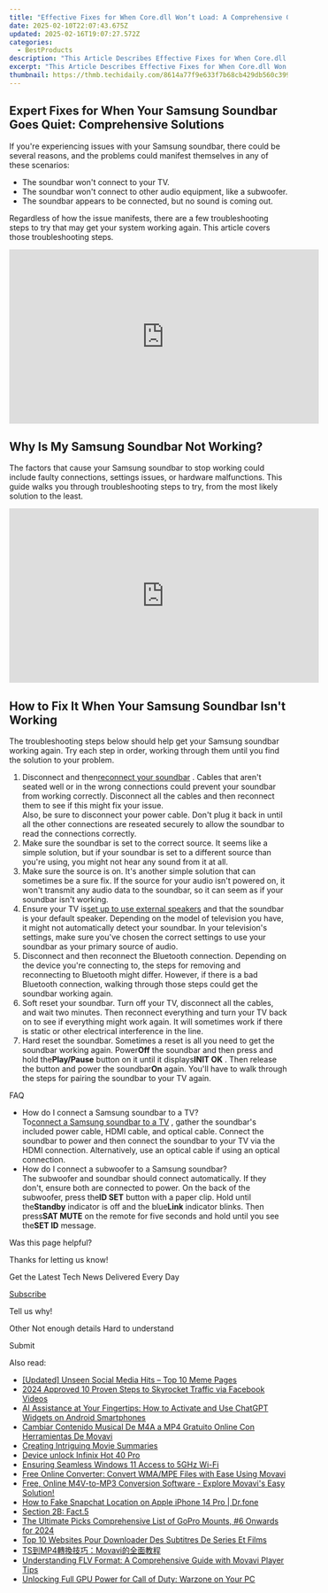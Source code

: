 ```yaml
---
title: "Effective Fixes for When Core.dll Won’t Load: A Comprehensive Guide"
date: 2025-02-10T22:07:43.675Z
updated: 2025-02-16T19:07:27.572Z
categories:
  - BestProducts
description: "This Article Describes Effective Fixes for When Core.dll Won’t Load: A Comprehensive Guide"
excerpt: "This Article Describes Effective Fixes for When Core.dll Won’t Load: A Comprehensive Guide"
thumbnail: https://thmb.techidaily.com/8614a77f9e633f7b68cb429db560c3992306d2b5be6c80ea6d2432a854e4bb42.jpg
---
```


## Expert Fixes for When Your Samsung Soundbar Goes Quiet: Comprehensive Solutions
 If you're experiencing issues with your Samsung soundbar, there could be several reasons, and the problems could manifest themselves in any of these scenarios:

* The soundbar won't connect to your TV.
* The soundbar won't connect to other audio equipment, like a subwoofer.
* The soundbar appears to be connected, but no sound is coming out.

 Regardless of how the issue manifests, there are a few troubleshooting steps to try that may get your system working again. This article covers those troubleshooting steps.

<!-- affiliate ads begin -->
<iframe width="560" height="315" src="https://www.youtube.com/embed/JNxZ4Z6BVCg?si=522oz1OPSQDhNYWT" title="YouTube video player" frameborder="0" allow="accelerometer; autoplay; clipboard-write; encrypted-media; gyroscope; picture-in-picture; web-share" referrerpolicy="strict-origin-when-cross-origin" allowfullscreen></iframe>
<!-- affiliate ads end -->

## Why Is My Samsung Soundbar Not Working?

 The factors that cause your Samsung soundbar to stop working could include faulty connections, settings issues, or hardware malfunctions. This guide walks you through troubleshooting steps to try, from the most likely solution to the least.

<!-- affiliate ads begin -->
<iframe width="560" height="315" src="https://www.youtube.com/embed/YezPJZzPJ8Q?si=xF1t4BQHFquzvnzE" title="YouTube video player" frameborder="0" allow="accelerometer; autoplay; clipboard-write; encrypted-media; gyroscope; picture-in-picture; web-share" referrerpolicy="strict-origin-when-cross-origin" allowfullscreen></iframe>
<!-- affiliate ads end -->

## How to Fix It When Your Samsung Soundbar Isn't Working

 The troubleshooting steps below should help get your Samsung soundbar working again. Try each step in order, working through them until you find the solution to your problem.

1. Disconnect and then[reconnect your soundbar](https://www.lifewire.com/connect-tv-to-external-audio-system-1846816) . Cables that aren't seated well or in the wrong connections could prevent your soundbar from working correctly. Disconnect all the cables and then reconnect them to see if this might fix your issue.  
 Also, be sure to disconnect your power cable. Don't plug it back in until all the other connections are reseated securely to allow the soundbar to read the connections correctly.
2. Make sure the soundbar is set to the correct source. It seems like a simple solution, but if your soundbar is set to a different source than you're using, you might not hear any sound from it at all.
3. Make sure the source is on. It's another simple solution that can sometimes be a sure fix. If the source for your audio isn't powered on, it won't transmit any audio data to the soundbar, so it can seem as if your soundbar isn't working.
4. Ensure your TV is[set up to use external speakers](https://www.lifewire.com/connect-and-set-up-a-sound-bar-4138615) and that the soundbar is your default speaker. Depending on the model of television you have, it might not automatically detect your soundbar. In your television's settings, make sure you've chosen the correct settings to use your soundbar as your primary source of audio.
5. Disconnect and then reconnect the Bluetooth connection. Depending on the device you're connecting to, the steps for removing and reconnecting to Bluetooth might differ. However, if there is a bad Bluetooth connection, walking through those steps could get the soundbar working again.
6. Soft reset your soundbar. Turn off your TV, disconnect all the cables, and wait two minutes. Then reconnect everything and turn your TV back on to see if everything might work again. It will sometimes work if there is static or other electrical interference in the line.
7. Hard reset the soundbar. Sometimes a reset is all you need to get the soundbar working again. Power**Off** the soundbar and then press and hold the**Play/Pause** button on it until it displays**INIT OK** . Then release the button and power the soundbar**On** again. You'll have to walk through the steps for pairing the soundbar to your TV again.

 FAQ

* How do I connect a Samsung soundbar to a TV?  
 To[connect a Samsung soundbar to a TV](https://www.lifewire.com/connect-samsung-soundbar-to-tv-5217392) , gather the soundbar's included power cable, HDMI cable, and optical cable. Connect the soundbar to power and then connect the soundbar to your TV via the HDMI connection. Alternatively, use an optical cable if using an optical connection.
* How do I connect a subwoofer to a Samsung soundbar?  
 The subwoofer and soundbar should connect automatically. If they don't, ensure both are connected to power. On the back of the subwoofer, press the**ID SET** button with a paper clip. Hold until the**Standby** indicator is off and the blue**Link** indicator blinks. Then press**SAT MUTE** on the remote for five seconds and hold until you see the**SET ID** message.

Was this page helpful?

Thanks for letting us know!

 Get the Latest Tech News Delivered Every Day

[Subscribe](https://www.lifewire.com/#)

Tell us why!

 Other  Not enough details  Hard to understand

 Submit

<ins class="adsbygoogle"
     style="display:block"
     data-ad-format="autorelaxed"
     data-ad-client="ca-pub-7571918770474297"
     data-ad-slot="1223367746"></ins>

<ins class="adsbygoogle"
     style="display:block"
     data-ad-client="ca-pub-7571918770474297"
     data-ad-slot="8358498916"
     data-ad-format="auto"
     data-full-width-responsive="true"></ins>

<span class="atpl-alsoreadstyle">Also read:</span>
<div><ul>
<li><a href="https://facebook-video-content.techidaily.com/updated-unseen-social-media-hits-top-10-meme-pages/"><u>[Updated] Unseen Social Media Hits – Top 10 Meme Pages</u></a></li>
<li><a href="https://facebook-video-content.techidaily.com/2024-approved-10-proven-steps-to-skyrocket-traffic-via-facebook-videos/"><u>2024 Approved 10 Proven Steps to Skyrocket Traffic via Facebook Videos</u></a></li>
<li><a href="https://tech-hub.techidaily.com/ai-assistance-at-your-fingertips-how-to-activate-and-use-chatgpt-widgets-on-android-smartphones/"><u>AI Assistance at Your Fingertips: How to Activate and Use ChatGPT Widgets on Android Smartphones</u></a></li>
<li><a href="https://techtrends.techidaily.com/cambiar-contenido-musical-de-m4a-a-mp4-gratuito-online-con-herramientas-de-movavi/"><u>Cambiar Contenido Musical De M4A a MP4 Gratuito Online Con Herramientas De Movavi</u></a></li>
<li><a href="https://fox-friendly.techidaily.com/creating-intriguing-movie-summaries/"><u>Creating Intriguing Movie Summaries</u></a></li>
<li><a href="https://phone-solutions.techidaily.com/device-unlock-infinix-hot-40-pro-by-drfone-android-unlock-android-unlock/"><u>Device unlock Infinix Hot 40 Pro</u></a></li>
<li><a href="https://win11.techidaily.com/ensuring-seamless-windows-11-access-to-5ghz-wi-fi/"><u>Ensuring Seamless Windows 11 Access to 5GHz Wi-Fi</u></a></li>
<li><a href="https://techtrends.techidaily.com/free-online-converter-convert-wmampe-files-with-ease-using-movavi/"><u>Free Online Converter: Convert WMA/MPE Files with Ease Using Movavi</u></a></li>
<li><a href="https://techtrends.techidaily.com/free-online-m4v-to-mp3-conversion-software-explore-movavis-easy-solution/"><u>Free, Online M4V-to-MP3 Conversion Software - Explore Movavi's Easy Solution!</u></a></li>
<li><a href="https://location-social.techidaily.com/how-to-fake-snapchat-location-on-apple-iphone-14-pro-drfone-by-drfone-virtual-ios/"><u>How to Fake Snapchat Location on Apple iPhone 14 Pro | Dr.fone</u></a></li>
<li><a href="https://techtrends.techidaily.com/section-2b-fact5/"><u>Section 2B: Fact.5</u></a></li>
<li><a href="https://some-approaches.techidaily.com/the-ultimate-picks-comprehensive-list-of-gopro-mounts-6-onwards-for-2024/"><u>The Ultimate Picks Comprehensive List of GoPro Mounts, #6 Onwards for 2024</u></a></li>
<li><a href="https://techtrends.techidaily.com/top-10-websites-pour-downloader-des-subtitres-de-series-et-films/"><u>Top 10 Websites Pour Downloader Des Subtitres De Series Et Films</u></a></li>
<li><a href="https://techtrends.techidaily.com/tsmp4movavi/"><u>TS到MP4轉換技巧：Movavi的全面教程</u></a></li>
<li><a href="https://techtrends.techidaily.com/understanding-flv-format-a-comprehensive-guide-with-movavi-player-tips/"><u>Understanding FLV Format: A Comprehensive Guide with Movavi Player Tips</u></a></li>
<li><a href="https://program-issues.techidaily.com/unlocking-full-gpu-power-for-call-of-duty-warzone-on-your-pc/"><u>Unlocking Full GPU Power for Call of Duty: Warzone on Your PC</u></a></li>
</ul></div>

